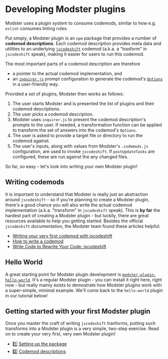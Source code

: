 # Developing Modster plugins

Modster uses a plugin system to consume codemods, similar to how e.g. `eslint` consumes linting rules.

Put simply, a Modster plugin is an `npm` package that provides a number of **codemod descriptions**. Each codemod description provides meta data and utilities to an underlying [`jscodeshift`](https://github.com/facebook/jscodeshift) codemod (a.k.a. a "trasform" in `jscodeshift` speak), making it easier for users to run this codemod.

The most important parts of a codemod description are therefore

- a pointer to the actual codemod implementation, and
- an [`inquirer.js`](https://github.com/SBoudrias/Inquirer.js) prompt configuration to generate the codemod's [`Options`](https://github.com/facebook/jscodeshift#options) in a user-friendly way.

Provided a set of plugins, Modster then works as follows:

1. The user starts Modster and is presented the list of plugins and their codemod descriptions.
2. The user picks a codemod description.
3. Modster uses `inquirer.js` to present the codemod description's prompts to the user. If needed, a transformation function can be applied to transform the set of answers into the codemod's `Options`.
4. The user is asked to provide a target file or directory to run the codemod against.
5. The user's inputs, along with values from Modster's `.codemods.js` configuration, are used to invoke `jscodeshift`. If `postUpdateTasks` are configured, these are run against the any changed files.

So far, so easy - let's look into writing your own Modster plugin!

## Writing codemods

It is important to understand that Modster is really just an abstraction around `jscodeshift` - so if you're planning to create a Modster plugin, there's a good chance you will also write the actual codemod implementation (a.k.a. "transform" in `jscodeshift` speak). This is **by far** the hardest part of creating a Modster plugin - but luckily, there are great resources available to help you getting started. Besides the official `jscodeshift` documentation, the Modster team found these articles helpful:

- [Writing your very first codemod with jscodeshift](https://medium.com/@andrew_levine/writing-your-very-first-codemod-with-jscodeshift-7a24c4ede31b)
- [How to write a codemod](https://vramana.github.io/blog/2015/12/21/codemod-tutorial/)
- [Write Code to Rewrite Your Code: jscodeshift](https://www.toptal.com/javascript/write-code-to-rewrite-your-code)

## Hello World

A great starting point for Modster plugin development is [`modster-plugin-hello-world`](https://github.com/obweger/modster-plugin-hello-world). It's a regular Modster plugin - you can install it right here, right now - but really mainly exists to demostrate how Modster plugins work with a super-simple, minimal example. We'll come back to the `hello-world` plugin in our tutorial below!

## Getting started with your first Modster plugin

Once you master the craft of writing `jscodeshift` tranforms, putting such transforms into a Modster plugin is a very simple, two-step exercise. Read on to create your very first, very own Modster plugin!

- 1️⃣ [Setting up the package](./01-setting-up-the-package.md)
- 2️⃣ [Codemod descriptions](./02-codemod-descriptions.md)
